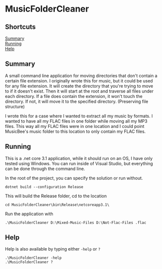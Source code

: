 # MusicFolderCleaner

## Shortcuts
[Summary](#summary)   
[Running](#running)   
[Help](#help)

## Summary

A small command line application for moving directories that don't contain a certain file extension.  I originally wrote this for music, but it could  be used for any file extension.  It will create the directory that you're trying to move to if it doesn't exist. Then it will start at the root and traverse all files under each directory.  If a file does contain the extension, it won't touch the directory. If not, it will move it to the specified directory. (Preserving file structure)

I wrote this for a case where I wanted to extract all my music by formats.  I wanted to have all my FLAC files in one folder while moving all my MP3 files.  This way all my FLAC files were in one location and I could point MusicBee's music folder to this location to only contain my FLAC files.

## Running
This is a .net core 3.1 application, while it should run on an OS, I have only tested using Windows.  You can run inside of Visual Studio, but everything can be done through the command line. 

In the root of the project, you can specify the solution or run without. 
```
dotnet build --configuration Release
```

This will build the Release folder, cd to the location
```
cd MusicFolderCleaner\bin\Release\netcoreapp3.1\
```

Run the application with
```
.\MusicFolderCleaner D:\Mixed-Music-Files D:\Not-Flac-Files .flac
```

## Help

Help is also available by typing either `-help` or `?`

```
.\MusicFolderCleaner -help
.\MusicFolderCleaner ?
```
